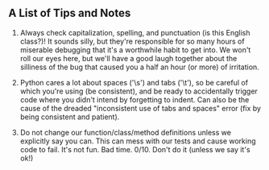 ## A List of Tips and Notes 

1. Always check capitalization, spelling, and punctuation (is this English class?)! It sounds silly, but they're responsible for so many hours of miserable debugging that it's a worthwhile habit to get into. We won't roll our eyes here, but we'll have a good laugh together about the silliness of the bug that caused you a half an hour (or more) of irritation. 

2. Python cares a lot about spaces ('\s') and tabs ('\t'), so be careful of which you're using (be consistent), and be ready to accidentally trigger code where you didn't intend by forgetting to indent. Can also be the cause of the dreaded "inconsistent use of tabs and spaces" error (fix by being consistent and patient).

3. Do not change our function/class/method definitions unless we explicitly say you can. This can mess with our tests and cause working code to fail. It's not fun. Bad time. 0/10. Don't do it (unless we say it's ok!)
